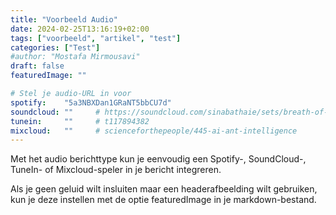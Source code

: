 ```yaml
---
title: "Voorbeeld Audio"
date: 2024-02-25T13:16:19+02:00
tags: ["voorbeeld", "artikel", "test"]
categories: ["Test"]
#author: "Mostafa Mirmousavi"
draft: false
featuredImage: ""

# Stel je audio-URL in voor
spotify:    "5a3NBXDan1GRaNT5bbCU7d"
soundcloud: ""     # https://soundcloud.com/sinabathaie/sets/breath-of-life-1
tunein:     ""     # t117894382
mixcloud:   ""     # scienceforthepeople/445-ai-ant-intelligence
---
```


Met het audio berichttype kun je eenvoudig een Spotify-, SoundCloud-, TuneIn- of Mixcloud-speler in je bericht integreren.

Als je geen geluid wilt insluiten maar een headerafbeelding wilt gebruiken, kun je deze instellen met de optie featuredImage in je markdown-bestand.

